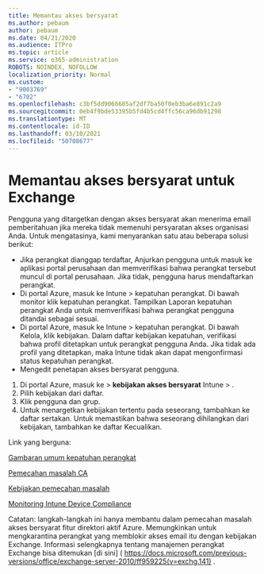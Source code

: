 ```yaml
---
title: Memantau akses bersyarat
ms.author: pebaum
author: pebaum
ms.date: 04/21/2020
ms.audience: ITPro
ms.topic: article
ms.service: o365-administration
ROBOTS: NOINDEX, NOFOLLOW
localization_priority: Normal
ms.custom:
- "9003769"
- "6702"
ms.openlocfilehash: c3bf5dd9066685af2df7ba50f0eb3ba6e891c2a9
ms.sourcegitcommit: 0eb4f9bde53395b5fd4b5cd4ffc56ca96db91298
ms.translationtype: MT
ms.contentlocale: id-ID
ms.lasthandoff: 03/10/2021
ms.locfileid: "50708677"
---
```

# <a name="monitoring-conditional-access-for-exchange"></a>Memantau akses bersyarat untuk Exchange

Pengguna yang ditargetkan dengan akses bersyarat akan menerima email pemberitahuan jika mereka tidak memenuhi persyaratan akses organisasi Anda. Untuk mengatasinya, kami menyarankan satu atau beberapa solusi berikut:

- Jika perangkat dianggap terdaftar, Anjurkan pengguna untuk masuk ke aplikasi portal perusahaan dan memverifikasi bahwa perangkat tersebut muncul di portal perusahaan. Jika tidak, pengguna harus mendaftarkan perangkat.
- Di portal Azure, masuk ke Intune > kepatuhan perangkat. Di bawah monitor klik kepatuhan perangkat. Tampilkan Laporan kepatuhan perangkat Anda untuk memverifikasi bahwa perangkat pengguna ditandai sebagai sesuai.
- Di portal Azure, masuk ke Intune > kepatuhan perangkat. Di bawah Kelola, klik kebijakan. Dalam daftar kebijakan kepatuhan, verifikasi bahwa profil ditetapkan untuk perangkat pengguna Anda. Jika tidak ada profil yang ditetapkan, maka Intune tidak akan dapat mengonfirmasi status kepatuhan perangkat.
- Mengedit penetapan akses bersyarat pengguna.

1. Di portal Azure, masuk ke   >  **kebijakan akses bersyarat** Intune  >  .
2. Pilih kebijakan dari daftar.
3. Klik pengguna dan grup.
4. Untuk menargetkan kebijakan tertentu pada seseorang, tambahkan ke daftar sertakan. Untuk memastikan bahwa seseorang dihilangkan dari kebijakan, tambahkan ke daftar Kecualikan.

Link yang berguna:

[Gambaran umum kepatuhan perangkat](https://docs.microsoft.com/intune/device-compliance-get-started)

[Pemecahan masalah CA](https://docs.microsoft.com/intune/troubleshoot-conditional-access)

[Kebijakan pemecahan masalah](https://docs.microsoft.com/troubleshoot/mem/intune/troubleshoot-policies-in-microsoft-intune)

[Monitoring Intune Device Compliance](https://docs.microsoft.com/intune/compliance-policy-monitor)

Catatan: langkah-langkah ini hanya membantu dalam pemecahan masalah akses bersyarat fitur direktori aktif Azure. Memungkinkan untuk mengkarantina perangkat yang memblokir akses email itu dengan kebijakan Exchange. Informasi selengkapnya tentang manajemen perangkat Exchange bisa ditemukan [di sini] ( https://docs.microsoft.com/previous-versions/office/exchange-server-2010/ff959225(v=exchg.141) .
